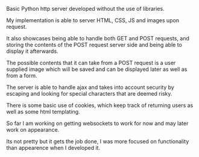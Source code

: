 Basic Python http server developed without the use of libraries.

My implementation is able to server HTML, CSS, JS and images upon request.

It also showcases being able to handle both GET and POST requests, and storing the contents of the POST request server side and being able to display it afterwards.

The possible contents that it can take from a POST request is a user supplied image which will be saved and can be displayed later as well as from a form.


The server is able to handle ajax and takes into account security by escaping and looking for special characters that are deemed risky.

There is some basic use of cookies, which keep track of returning users as well as some html templating.

So far I am working on getting websockets to work for now and may later work on appearance.

Its not pretty but it gets the job done, I was more focused on functionality than appearence when I developed it.
